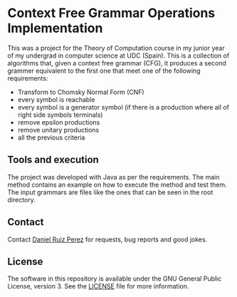 Context Free Grammar Operations Implementation
============

This was a project for the Theory of Computation course in my junior year of my undergrad in computer science at UDC (Spain). This is a collection of algorithms that, given a context free grammar (CFG), it produces a second grammer equivalent to the first one that meet one of the following requirements:

- Transform to Chomsky Normal Form (CNF)
- every symbol is reachable
- every symbol is a generator symbol (if there is a production where all of right side symbols terminals)
- remove epsilon productions
- remove unitary productions
- all the previous criteria


## Tools and execution

The project was developed with Java as per the requirements. The main method contains an example on how to execute the method and test them. The input grammars are files like the ones that can be seen in the root directory.


## Contact

Contact [Daniel Ruiz Perez](mailto:druiz072@fiu.edu) for requests, bug reports and good jokes.


## License

The software in this repository is available under the GNU General Public License, version 3. See the [LICENSE](https://github.com/DaniRuizPerez/PyGame/blob/master/LICENSE) file for more information.
